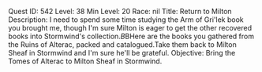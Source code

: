 Quest ID: 542
Level: 38
Min Level: 20
Race: nil
Title: Return to Milton
Description: I need to spend some time studying the Arm of Gri'lek book you brought me, though I'm sure Milton is eager to get the other recovered books into Stormwind's collection.$B$BHere are the books you gathered from the Ruins of Alterac, packed and catalogued.Take them back to Milton Sheaf in Stormwind and I'm sure he'll be grateful.
Objective: Bring the Tomes of Alterac to Milton Sheaf in Stormwind.
